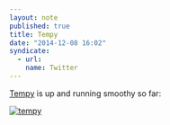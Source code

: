 ```yaml
---
layout: note
published: true
title: Tempy
date: "2014-12-08 16:02"
syndicate:
  - url:
    name: Twitter
---
```


[Tempy](http://tempy.herokuapp.com) is up and running smoothy so far:

[![tempy](https://cdn.rawgit.com/bcomnes/tempy/master/screenshot.png)](https://cdn.rawgit.com/bcomnes/tempy/master/screenshot.png)


